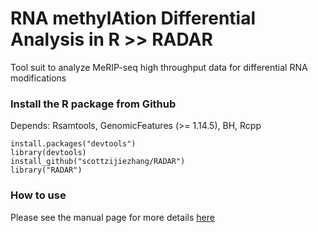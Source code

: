 # **R**NA methyl**A**tion **D**ifferential **A**nalysis in **R** >> **RADAR**
Tool suit to analyze MeRIP-seq high throughput data for differential RNA modifications

### Install the R package from Github

Depends: Rsamtools, GenomicFeatures (>= 1.14.5), BH, Rcpp

	install.packages("devtools")
	library(devtools)
	install_github("scottzijiezhang/RADAR")
	library("RADAR")

### How to use

Please see the manual page for more details [here](https://scottzijiezhang.github.io/RADARmanual/)
